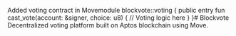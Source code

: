 Added voting contract in Movemodule blockvote::voting {
    public entry fun cast_vote(account: &signer, choice: u8) {
        // Voting logic here
    }
}# Blockvote
Decentralized voting platform built on Aptos blockchain using Move.
